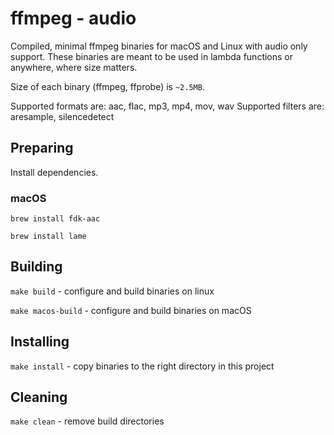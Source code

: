 # ffmpeg - audio
Compiled, minimal ffmpeg binaries for macOS and Linux with audio only support.
These binaries are meant to be used in lambda functions or anywhere, where size matters.

Size of each binary (ffmpeg, ffprobe) is `~2.5MB`.  

Supported formats are: aac, flac, mp3, mp4, mov, wav
Supported filters are: aresample, silencedetect

## Preparing
Install dependencies.

### macOS
`brew install fdk-aac`

`brew install lame`

## Building

`make build` - configure and build binaries on linux

`make macos-build` - configure and build binaries on macOS

## Installing
`make install` - copy binaries to the right directory in this project

## Cleaning
`make clean` - remove build directories
